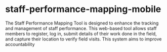 # staff-performance-mapping-mobile
 The Staff Performance Mapping Tool is designed to enhance the tracking and management of staff performance. This web-based tool allows staff members to register, log in, submit details of their work done in the field, and capture their location to verify field visits. This system aims to improve accountability
